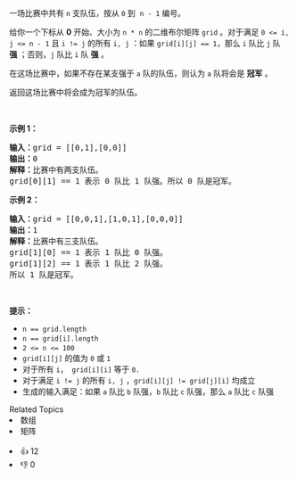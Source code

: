 <p>一场比赛中共有 <code>n</code> 支队伍，按从 <code>0</code> 到&nbsp; <code>n - 1</code> 编号。</p>

<p>给你一个下标从 <strong>0</strong> 开始、大小为 <code>n * n</code> 的二维布尔矩阵 <code>grid</code> 。对于满足&nbsp;<code>0 &lt;= i, j &lt;= n - 1</code> 且 <code>i != j</code> 的所有 <code>i, j</code> ：如果 <code>grid[i][j] == 1</code>，那么 <code>i</code> 队比 <code>j</code> 队 <strong>强</strong> ；否则，<code>j</code> 队比 <code>i</code> 队 <strong>强</strong> 。</p>

<p>在这场比赛中，如果不存在某支强于 <code>a</code> 队的队伍，则认为 <code>a</code> 队将会是 <strong>冠军</strong> 。</p>

<p>返回这场比赛中将会成为冠军的队伍。</p>

<p>&nbsp;</p>

<p><strong>示例 1：</strong></p>

<pre>
<strong>输入：</strong>grid = [[0,1],[0,0]]
<strong>输出：</strong>0
<strong>解释：</strong>比赛中有两支队伍。
grid[0][1] == 1 表示 0 队比 1 队强。所以 0 队是冠军。
</pre>

<p><strong>示例 2：</strong></p>

<pre>
<strong>输入：</strong>grid = [[0,0,1],[1,0,1],[0,0,0]]
<strong>输出：</strong>1
<strong>解释：</strong>比赛中有三支队伍。
grid[1][0] == 1 表示 1 队比 0 队强。
grid[1][2] == 1 表示 1 队比 2 队强。
所以 1 队是冠军。
</pre>

<p>&nbsp;</p>

<p><strong>提示：</strong></p>

<ul> 
 <li><code>n == grid.length</code></li> 
 <li><code>n == grid[i].length</code></li> 
 <li><code>2 &lt;= n &lt;= 100</code></li> 
 <li><code>grid[i][j]</code> 的值为 <code>0</code> 或 <code>1</code>
  <meta charset="UTF-8" /></li> 
 <li>对于所有&nbsp;<code>i</code>，<code> grid[i][i]</code>&nbsp;等于&nbsp;<code>0.</code></li> 
 <li>对于满足&nbsp;<code>i != j</code> 的所有 <code>i, j</code> ，<code>grid[i][j] != grid[j][i]</code> 均成立</li> 
 <li>生成的输入满足：如果 <code>a</code> 队比 <code>b</code> 队强，<code>b</code> 队比 <code>c</code> 队强，那么 <code>a</code> 队比 <code>c</code> 队强</li> 
</ul>

<div><div>Related Topics</div><div><li>数组</li><li>矩阵</li></div></div><br><div><li>👍 12</li><li>👎 0</li></div>